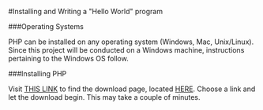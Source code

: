 #Installing and Writing a "Hello World" program

###Operating Systems

PHP can be installed on any operating system (Windows, Mac, Unix/Linux). Since this project will be conducted on a Windows machine, instructions pertaining to the Windows OS follow.

###Installing PHP

Visit <a href="http://php.net/manual/en/install.windows.manual.php">THIS LINK</a> to find the download page, located <a href="http://windows.php.net/download/">HERE</a>. Choose a link and let the download begin. This may take a couple of minutes.

